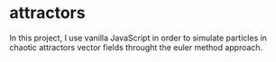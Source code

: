 # attractors
In this project, I use vanilla JavaScript in order to simulate particles in chaotic attractors vector fields throught the euler method approach.
